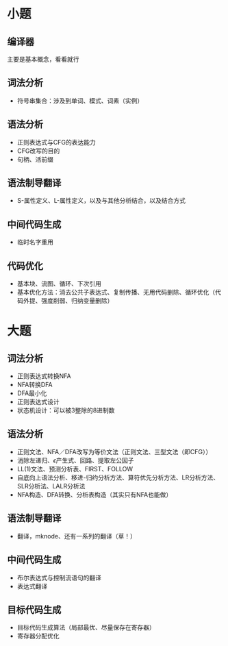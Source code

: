 # 小题

## 编译器

主要是基本概念，看看就行

## 词法分析

- 符号串集合：涉及到单词、模式、词素（实例）

## 语法分析

- 正则表达式与CFG的表达能力
- CFG改写的目的
- 句柄、活前缀

## 语法制导翻译

- S-属性定义、L-属性定义，以及与其他分析结合，以及结合方式

## 中间代码生成

- 临时名字重用

## 代码优化

- 基本块、流图、循环、下次引用
- 基本优化方法：消去公共子表达式、复制传播、无用代码删除、循环优化（代码外提、强度削弱、归纳变量删除）

# 大题

## 词法分析

- 正则表达式转换NFA
- NFA转换DFA
- DFA最小化
- 正则表达式设计
- 状态机设计：可以被3整除的8进制数

## 语法分析

- 正则文法、NFA／DFA改写为等价文法（正则文法、三型文法（即CFG））
- 消除左递归、$\epsilon$产生式、回路、提取左公因子
- LL(1)文法、预测分析表、FIRST、FOLLOW
- 自底向上语法分析、移进-归约分析方法、算符优先分析方法、LR分析方法、SLR分析法、LALR分析法
- NFA构造、DFA转换、分析表构造（其实只有NFA也能做） 

## 语法制导翻译

- 翻译，mknode、还有一系列的翻译（草！）

## 中间代码生成

- 布尔表达式与控制流语句的翻译
- 表达式翻译

## 目标代码生成

- 目标代码生成算法（局部最优、尽量保存在寄存器）
- 寄存器分配优化